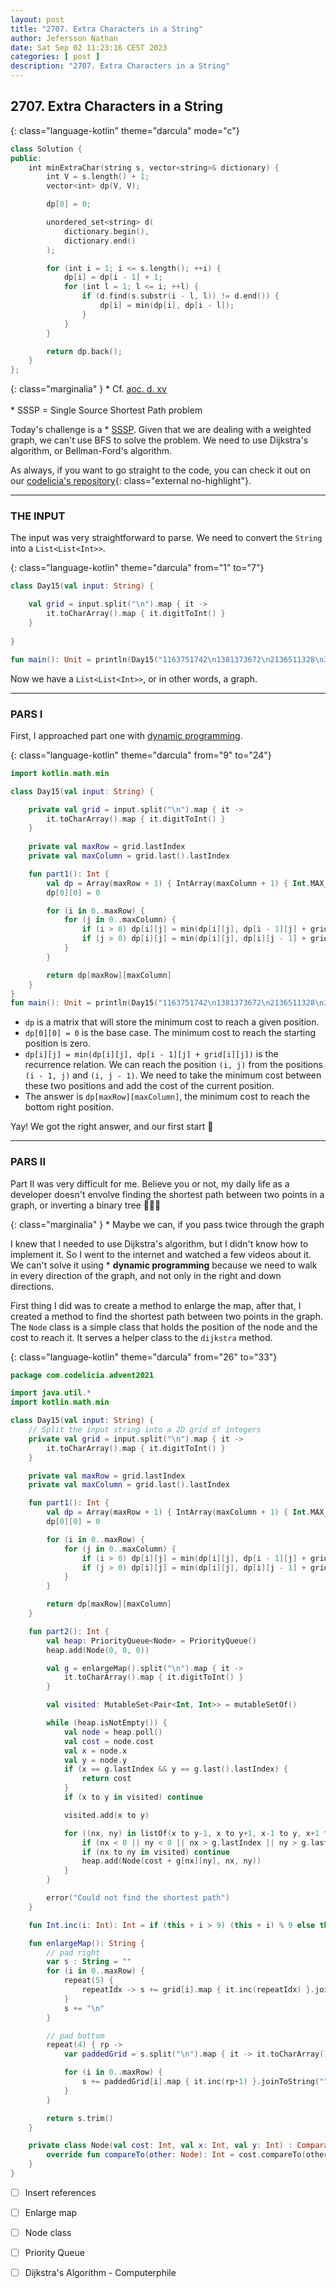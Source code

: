```yaml
---
layout: post
title: "2707. Extra Characters in a String"
author: Jefersson Nathan
date: Sat Sep 02 11:23:16 CEST 2023
categories: [ post ]
description: "2707. Extra Characters in a String"
---
```


## 2707. Extra Characters in a String

{: class="language-kotlin" theme="darcula" mode="c"}
```kotlin
class Solution {
public:
    int minExtraChar(string s, vector<string>& dictionary) {
        int V = s.length() + 1;
        vector<int> dp(V, V);

        dp[0] = 0;

        unordered_set<string> d(
            dictionary.begin(),
            dictionary.end()
        );

        for (int i = 1; i <= s.length(); ++i) {
            dp[i] = dp[i - 1] + 1;
            for (int l = 1; l <= i; ++l) {
                if (d.find(s.substr(i - l, l)) != d.end()) {
                    dp[i] = min(dp[i], dp[i - l]);
                }
            }
        }

        return dp.back();
    }
};
```
{: class="marginalia" }
\* Cf. [aoc. d. xv](https://adventofcode.com/2021/day/15)<br/><br/>
\* SSSP = Single Source Shortest Path problem

Today's challenge is a * [SSSP](https://www.cs.rochester.edu/u/nelson/courses/csc_173/graphs/sssp.html).
Given that we are dealing with a weighted graph, we can't use BFS to solve the problem. We need to use Dijkstra's
algorithm, or Bellman-Ford's algorithm.

As always, if you want to go straight to the code, you can check it out on
our [codelicia's repository](https://github.com/codelicia/adventofcode/tree/main/2021){: class="external no-highlight"}.

---

### THE INPUT

The input was very straightforward to parse. We need to convert the `String` into a `List<List<Int>>`.

{: class="language-kotlin" theme="darcula" from="1" to="7"}
```kotlin
class Day15(val input: String) {

    val grid = input.split("\n").map { it ->
        it.toCharArray().map { it.digitToInt() }
    }
    
}

fun main(): Unit = println(Day15("1163751742\n1381373672\n2136511328\n3694931569\n7463417111\n1319128137\n1359912421\n3125421639\n1293138521\n2311944581").grid)
```

Now we have a `List<List<Int>>`, or in other words, a graph.

---
### PARS I

First, I approached part one with [dynamic programming](https://en.wikipedia.org/wiki/Dynamic_programming).

{: class="language-kotlin" theme="darcula" from="9" to="24"}
```kotlin
import kotlin.math.min

class Day15(val input: String) {

    private val grid = input.split("\n").map { it ->
        it.toCharArray().map { it.digitToInt() }
    }
    
    private val maxRow = grid.lastIndex
    private val maxColumn = grid.last().lastIndex

    fun part1(): Int {
        val dp = Array(maxRow + 1) { IntArray(maxColumn + 1) { Int.MAX_VALUE } }
        dp[0][0] = 0

        for (i in 0..maxRow) {
            for (j in 0..maxColumn) {
                if (i > 0) dp[i][j] = min(dp[i][j], dp[i - 1][j] + grid[i][j])
                if (j > 0) dp[i][j] = min(dp[i][j], dp[i][j - 1] + grid[i][j])
            }
        }

        return dp[maxRow][maxColumn]
    }
}
fun main(): Unit = println(Day15("1163751742\n1381373672\n2136511328\n3694931569\n7463417111\n1319128137\n1359912421\n3125421639\n1293138521\n2311944581").part1())
```

* `dp` is a matrix that will store the minimum cost to reach a given position.
* `dp[0][0] = 0` is the base case. The minimum cost to reach the starting position is zero.
* `dp[i][j] = min(dp[i][j], dp[i - 1][j] + grid[i][j])` is the recurrence relation. We can 
   reach the position `(i, j)` from the positions `(i - 1, j)` and `(i, j - 1)`. We need to take the minimum cost 
   between these two positions and add the cost of the current position.
* The answer is `dp[maxRow][maxColumn]`, the minimum cost to reach the bottom right position.

Yay! We got the right answer, and our first start 🌟

---

### PARS II

Part II was very difficult for me. Believe you or not, my daily life as a developer doesn't envolve finding the shortest
path between two points in a graph, or inverting a binary tree 👨🏻‍💻

{: class="marginalia" }
\* Maybe we can, if you pass twice through the graph

I knew that I needed to use Dijkstra's algorithm, but I didn't know how to implement it. So I went to the internet and
watched a few videos about it. We can't solve it using * **dynamic programming** because we need to walk in every
direction of the graph, and not only in the right and down directions.

First thing I did was to create a method to enlarge the map, after that, I created a method to find the shortest path
between two points in the graph. The `Node` class is a simple class that holds the position of the node and the cost to
reach it. It serves a helper class to the `dijkstra` method.

{: class="language-kotlin" theme="darcula" from="26" to="33"}
```kotlin
package com.codelicia.advent2021

import java.util.*
import kotlin.math.min

class Day15(val input: String) {
    // Split the input string into a 2D grid of integers
    private val grid = input.split("\n").map { it ->
        it.toCharArray().map { it.digitToInt() }
    }

    private val maxRow = grid.lastIndex
    private val maxColumn = grid.last().lastIndex

    fun part1(): Int {
        val dp = Array(maxRow + 1) { IntArray(maxColumn + 1) { Int.MAX_VALUE } }
        dp[0][0] = 0

        for (i in 0..maxRow) {
            for (j in 0..maxColumn) {
                if (i > 0) dp[i][j] = min(dp[i][j], dp[i - 1][j] + grid[i][j])
                if (j > 0) dp[i][j] = min(dp[i][j], dp[i][j - 1] + grid[i][j])
            }
        }

        return dp[maxRow][maxColumn]
    }

    fun part2(): Int {
        val heap: PriorityQueue<Node> = PriorityQueue()
        heap.add(Node(0, 0, 0))

        val g = enlargeMap().split("\n").map { it ->
            it.toCharArray().map { it.digitToInt() }
        }

        val visited: MutableSet<Pair<Int, Int>> = mutableSetOf()

        while (heap.isNotEmpty()) {
            val node = heap.poll()
            val cost = node.cost
            val x = node.x
            val y = node.y
            if (x == g.lastIndex && y == g.last().lastIndex) {
                return cost
            }
            if (x to y in visited) continue

            visited.add(x to y)

            for ((nx, ny) in listOf(x to y-1, x to y+1, x-1 to y, x+1 to y)) {
                if (nx < 0 || ny < 0 || nx > g.lastIndex || ny > g.last().lastIndex) continue
                if (nx to ny in visited) continue
                heap.add(Node(cost + g[nx][ny], nx, ny))
            }
        }

        error("Could not find the shortest path")
    }

    fun Int.inc(i: Int): Int = if (this + i > 9) (this + i) % 9 else this+i

    fun enlargeMap(): String {
        // pad right
        var s : String = ""
        for (i in 0..maxRow) {
            repeat(5) {
                repeatIdx -> s += grid[i].map { it.inc(repeatIdx) }.joinToString("")
            }
            s += "\n"
        }

        // pad bottom
        repeat(4) { rp ->
            var paddedGrid = s.split("\n").map { it -> it.toCharArray().map { it.digitToInt() } }

            for (i in 0..maxRow) {
                s += paddedGrid[i].map { it.inc(rp+1) }.joinToString("") + "\n"
            }
        }

        return s.trim()
    }

    private class Node(val cost: Int, val x: Int, val y: Int) : Comparable<Node> {
        override fun compareTo(other: Node): Int = cost.compareTo(other.cost)
    }
}
```

- [ ] Insert references
- [ ] Enlarge map
- [ ] Node class
- [ ] Priority Queue

- [ ] Dijkstra's Algorithm - Computerphile